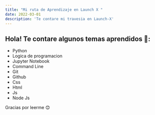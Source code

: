 ```yaml
---
title: "Mi ruta de Aprendizaje en Launch X "
date: 2022-03-01
description: 'Te contare mi travesia en Launch-X'
---
```


Hola! Te contare algunos temas  aprendidos 🐧:
-------

- Python
- Logica de programacion
- Jupyter Notebook
- Command Line 
- Git
- Github
- Css
- Html
- Js
- Node Js


Gracias por leerme 😊
